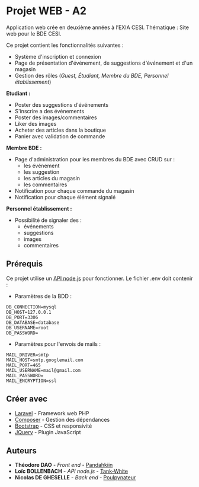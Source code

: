 # Projet WEB - A2

Application web crée en deuxième années à l’EXIA CESI.
Thématique : Site web pour le BDE CESI.

Ce projet contient les fonctionnalités suivantes :
* Système d'inscription et connexion
* Page de présentation d'événement, de suggestions d'événement et d'un magasin
* Gestion des rôles (*Guest, Étudiant, Membre du BDE, Personnel établissement*)

**Etudiant :**
* Poster des suggestions d'événements
* S'inscrire a des événements
* Poster des images/commentaires
* Liker des images
* Acheter des articles dans la boutique
* Panier avec validation de commande

**Membre BDE :**
* Page d'administration pour les membres du BDE avec CRUD sur :
	* les événement
	* les suggestion
	* les articles du magasin
	* les commentaires
* Notification pour chaque commande du magasin
* Notification pour chaque élément signalé

**Personnel établissement :**
* Possibilité de signaler des :
	* événements
	* suggestions
	* images
	* commentaires

## Prérequis

Ce projet utilise un [API node.js](https://github.com/Poulpynateur/A2-ProjetWeb-API) pour fonctionner.
Le fichier .env doit contenir :
* Paramètres de la BDD :
```
DB_CONNECTION=mysql
DB_HOST=127.0.0.1
DB_PORT=3306
DB_DATABASE=database
DB_USERNAME=root
DB_PASSWORD=
```
* Paramètres pour l'envois de mails :
```
MAIL_DRIVER=smtp
MAIL_HOST=smtp.googlemail.com
MAIL_PORT=465
MAIL_USERNAME=mail@gmail.com
MAIL_PASSWORD=
MAIL_ENCRYPTION=ssl
```

## Créer avec

* [Laravel](https://laravel.com/) - Framework web PHP
* [Composer](https://getcomposer.org/) - Gestion des dépendances
* [Bootstrap](https://getbootstrap.com/) - CSS et responsivité
* [JQuery](https://jquery.com/) - Plugin JavaScript

## Auteurs

* **Théodore DAO** - *Front end* - [Pandahkiin](https://github.com/Pandahkiin)
* **Loïc BOLLENBACH** - *API node.js* - [Tank-White](https://github.com/Tank-White)
* **Nicolas DE GHESELLE** - *Back end* - [Poulpynateur](https://github.com/Poulpynateur)

